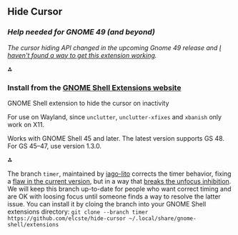 ## Hide Cursor

### *Help needed for GNOME 49 (and beyond)*

*The cursor hiding API changed in the upcoming Gnome 49 release and [I haven't found a way to get this extension working](https://discourse.gnome.org/t/un-hiding-cursor-on-gnome-49/30747).*

<b>⁂</b>

### Install from the [GNOME Shell Extensions website](https://extensions.gnome.org/extension/6727/hide-cursor/)

GNOME Shell extension to hide the cursor on inactivity

For use on Wayland, since `unclutter`, `unclutter-xfixes` and `xbanish` only work on X11.

Works with GNOME Shell 45 and later. The latest version supports GS 48. For GS 45–47, use version 1.3.0.

<b>⁂</b>

The branch `timer`, maintained by [iago-lito](https://github.com/iago-lito) corrects the timer behavior, fixing a [flaw in the current version](https://github.com/elcste/hide-cursor/issues/1), but in a way that [breaks the unfocus inhibition](https://github.com/elcste/hide-cursor/pull/6). We will keep this branch up-to-date for people who want correct timing and are OK with loosing focus until someone finds a way to resolve the latter issue. You can install it by cloing the branch into your GNOME Shell extensions directory: `git clone --branch timer https://github.com/elcste/hide-cursor ~/.local/share/gnome-shell/extensions`
